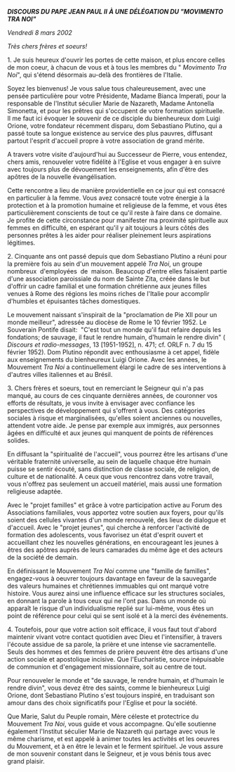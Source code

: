 ***DISCOURS DU PAPE JEAN PAUL II*** ***À UNE DÉLÉGATION DU "MOVIMENTO TRA NOI"***

*Vendredi 8 mars 2002*

*Très chers frères et soeurs!*

1. Je suis heureux d'ouvrir les portes de cette maison, et plus encore celles de mon coeur, à chacun de vous et à tous les membres du " *Movimento Tra Noi*", qui s'étend désormais au-delà des frontières de l'Italie.

Soyez les bienvenus! Je vous salue tous chaleureusement, avec une pensée particulière pour votre Présidente, Madame Bianca Imperati, pour la responsable de l'Institut séculier Marie de Nazareth, Madame Antonella Simonetta, et pour les prêtres qui s'occupent de votre formation spirituelle. Il me faut ici évoquer le souvenir de ce disciple du bienheureux dom Luigi Orione, votre fondateur récemment disparu, dom Sebastiano Plutino, qui a passé toute sa longue existence au service des plus pauvres, diffusant partout l'esprit d'accueil propre à votre association de grand mérite.

A travers votre visite d'aujourd'hui au Successeur de Pierre, vous entendez, chers amis, renouveler votre fidélité à l'Eglise et vous engager à en suivre avec toujours plus de dévouement les enseignements, afin d'être des apôtres de la nouvelle évangélisation.

Cette rencontre a lieu de manière providentielle en ce jour qui est consacré en particulier à la femme. Vous avez consacré toute votre énergie à la protection et à la promotion humaine et religieuse de la femme, et vous êtes particulièrement conscients de tout ce qu'il reste à faire dans ce domaine. Je profite de cette circonstance pour manifester ma proximité spirituelle aux femmes en difficulté, en espérant qu'il y ait toujours à leurs côtés des personnes prêtes à les aider pour réaliser pleinement leurs aspirations légitimes.

2. Cinquante ans ont passé depuis que dom Sebastiano Plutino a réuni pour la première fois au sein d'un mouvement appelé *Tra Noi*, un groupe nombreux  d'employées  de  maison. Beaucoup d'entre elles faisaient partie d'une association paroissiale du nom de Sainte Zita, créée dans le but d'offrir un cadre familial et une formation chrétienne aux jeunes filles venues à Rome des régions les moins riches de l'Italie pour accomplir d'humbles et épuisantes tâches domestiques.

Le mouvement naissant s'inspirait de la "proclamation de Pie XII pour un monde meilleur", adressée au diocèse de Rome le 10 février 1952. Le Souverain Pontife disait:  "C'est tout un monde qu'il faut refaire depuis les fondations; de sauvage, il faut le rendre humain, d'humain le rendre divin" ( *Discours et radio-messages*, 13 \[1951-1952\], n. 471; cf. ORLF n. 7 du 15 février 1952). Dom Plutino répondit avec enthousiasme à cet appel, fidèle aux enseignements du bienheureux Luigi Orione. Avec les années, le Mouvement *Tra Noi* a continuellement élargi le cadre de ses interventions à d'autres villes italiennes et au Brésil.

3. Chers frères et soeurs, tout en remerciant le Seigneur qui n'a pas manqué, au cours de ces cinquante dernières années, de couronner vos efforts de résultats, je vous invite à envisager avec confiance les perspectives de développement qui s'offrent à vous. Des catégories sociales à risque et marginalisées, qu'elles soient anciennes ou nouvelles, attendent votre aide. Je pense par exemple aux immigrés, aux personnes âgées en difficulté et aux jeunes qui manquent de points de références solides.

En diffusant la "spiritualité de l'accueil", vous pourrez être les artisans d'une véritable fraternité universelle, au sein de laquelle chaque être humain puisse se sentir écouté, sans distinction de classe sociale, de religion, de culture et de nationalité. A ceux que vous rencontrez dans votre travail, vous n'offrez pas seulement un accueil matériel, mais aussi une formation religieuse adaptée.

Avec le "projet familles" et grâce à votre participation active au Forum des Associations familiales, vous apportez votre soutien aux foyers, pour qu'ils soient des cellules vivantes d'un monde renouvelé, des lieux de dialogue et d'accueil. Avec le "projet jeunes", qui cherche à renforcer l'activité de formation des adolescents, vous favorisez un état d'esprit ouvert et accueillant chez les nouvelles générations, en encourageant les jeunes à êtres des apôtres auprès de leurs camarades du même âge et des acteurs de la société de demain.

En définissant le Mouvement *Tra Noi* comme une "famille de familles", engagez-vous à oeuvrer toujours davantage en faveur de la sauvegarde des valeurs humaines et chrétiennes immuables qui ont marqué votre histoire. Vous aurez ainsi une influence efficace sur les structures sociales, en donnant la parole à tous ceux qui ne l'ont pas. Dans un monde où apparaît le risque d'un individualisme replié sur lui-même, vous êtes un point de référence pour celui qui se sent isolé et à la merci des événements.

4. Toutefois, pour que votre action soit efficace, il vous faut tout d'abord maintenir vivant votre contact quotidien avec Dieu et l'intensifier, à travers l'écoute assidue de sa parole, la prière et une intense vie sacramentelle. Seuls des hommes et des femmes de prière peuvent être des artisans d'une action sociale et apostolique incisive. Que l'Eucharistie, source inépuisable de communion et d'engagement missionnaire, soit au centre de tout.

Pour renouveler le monde et "de sauvage, le rendre humain, et d'humain le rendre divin", vous devez être des saints, comme le bienheureux Luigi Orione, dont Sebastiano Plutino s'est toujours inspiré, en traduisant son amour dans des choix significatifs pour l'Eglise et pour la société.

Que Marie, Salut du Peuple romain, Mère céleste et protectrice du Mouvement *Tra Noi*, vous guide et vous accompagne. Qu'elle soutienne également l'Institut séculier Marie de Nazareth qui partage avec vous le même charisme, et est appelé à animer toutes les activités et les oeuvres du Mouvement, et à en être le levain et le ferment spirituel. Je vous assure de mon souvenir constant dans le Seigneur, et je vous bénis tous avec grand plaisir.